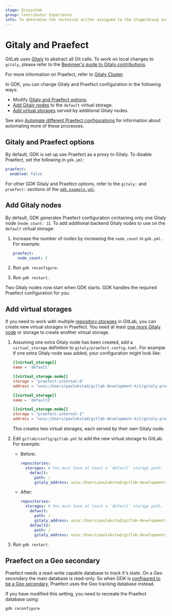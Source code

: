 ```yaml
---
stage: Ecosystem
group: Contributor Experience
info: To determine the technical writer assigned to the Stage/Group associated with this page, see https://about.gitlab.com/handbook/engineering/ux/technical-writing/#assignments
---
```


# Gitaly and Praefect

GitLab uses [Gitaly](https://docs.gitlab.com/ee/administration/gitaly/index.html) to abstract all
Git calls. To work on local changes to `gitaly`, please refer to the
[Beginner's guide to Gitaly contributions](https://gitlab.com/gitlab-org/gitaly/blob/master/doc/beginners_guide.md).

For more information on Praefect, refer to
[Gitaly Cluster](https://docs.gitlab.com/ee/administration/gitaly/praefect.html).

In GDK, you can change Gitaly and Praefect configuration in the following ways:

- Modify [Gitaly and Praefect options](#gitaly-and-praefect-options).
- [Add Gitaly nodes](#add-gitaly-nodes) to the `default` virtual storage.
- [Add virtual storages](#add-virtual-storages) served by additional Gitaly nodes.

See also [Automate different Praefect configurations](https://gitlab.com/gitlab-org/gitlab-development-kit/-/issues/827)
for information about automating more of these processes.

## Gitaly and Praefect options

By default, GDK is set up use Praefect as a proxy to Gitaly. To disable Praefect, set the following
in `gdk.yml`:

```yaml
praefect:
  enabled: false
```

For other GDK Gitaly and Praefect options, refer to the `gitaly:` and `praefect:` sections of the
[`gdk.example.yml`](https://gitlab.com/gitlab-org/gitlab-development-kit/-/blob/main/gdk.example.yml).

## Add Gitaly nodes

By default, GDK generates Praefect configuration containing only one Gitaly node (`node_count: 1`).
To add additional backend Gitaly nodes to use on the `default` virtual storage:

1. Increase the number of nodes by increasing the `node_count` in `gdk.yml`. For example:

   ```yaml
   praefect:
     node_count: 2
   ```

1. Run `gdk reconfigure`.
1. Run `gdk restart`.

Two Gitaly nodes now start when GDK starts. GDK handles the required Praefect configuration for you.

## Add virtual storages

If you need to work with multiple [repository storages](https://docs.gitlab.com/ee/administration/repository_storage_types.html) in GitLab, you can create new virtual storages in
Praefect. You need at least [one more Gitaly node](#add-gitaly-nodes) or storage to create another
virtual storage.

1. Assuming one extra Gitaly node has been created, add a `virtual_storage` definition to
   `gitaly/praefect.config.toml`. For example if one extra Gitaly node was added, your
   configuration might look like:

   ```toml
   [[virtual_storage]]
   name = 'default'

   [[virtual_storage.node]]
   storage = "praefect-internal-0"
   address = "unix:/Users/paulokstad/gitlab-development-kit/gitaly-praefect-0.socket"

   [[virtual_storage]]
   name = 'default2'

   [[virtual_storage.node]]
   storage = "praefect-internal-1"
   address = "unix:/Users/paulokstad/gitlab-development-kit/gitaly-praefect-1.socket"
   ```

   This creates two virtual storages, each served by their own Gitaly node.

1. Edit `gitlab/config/gitlab.yml` to add the new virtual storage to GitLab. For example:

   - Before:

     ```yaml
     repositories:
       storages: # You must have at least a `default` storage path.
         default:
           path: /
           gitaly_address: unix:/Users/paulokstad/gitlab-development-kit/praefect.socket
     ```

   - After:

     ```yaml
     repositories:
       storages: # You must have at least a `default` storage path.
         default:
           path: /
           gitaly_address: unix:/Users/paulokstad/gitlab-development-kit/praefect.socket
         default2:
           path: /
           gitaly_address: unix:/Users/paulokstad/gitlab-development-kit/praefect.socket
     ```

1. Run `gdk restart`.

## Praefect on a Geo secondary

Praefect needs a read-write capable database to track it's state. On a Geo
secondary the main database is read-only. So when GDK is [configured to be
a Geo secondary](geo.md#secondary), Praefect uses the Geo tracking database
instead.

If you have modified this setting, you need to recreate the Praefect database
using:

```shell
gdk reconfigure
```
